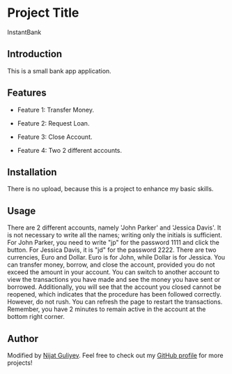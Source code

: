 # Project Title

InstantBank

## Introduction

This is a small bank app application.

## Features

- Feature 1: Transfer Money.

- Feature 2: Request Loan.

- Feature 3: Close Account.

- Feature 4: Two 2 different accounts.

## Installation

There is no upload, because this is a project to enhance my basic skills.

## Usage

There are 2 different accounts, namely 'John Parker' and 'Jessica Davis'. It is not necessary to write all the names; writing only the initials is sufficient. For John Parker, you need to write "jp" for the password 1111 and click the button. For Jessica Davis, it is "jd" for the password 2222.
There are two currencies, Euro and Dollar. Euro is for John, while Dollar is for Jessica. You can transfer money, borrow, and close the account, provided you do not exceed the amount in your account. You can switch to another account to view the transactions you have made and see the money you have sent or borrowed. Additionally, you will see that the account you closed cannot be reopened, which indicates that the procedure has been followed correctly. However, do not rush. You can refresh the page to restart the transactions. Remember, you have 2 minutes to remain active in the account at the bottom right corner.

## Author

Modified by [Nijat Guliyev](https://www.linkedin.com/in/nijat-guliyev-1949a4294/). Feel free to check out my [GitHub profile](https://github.com/Nijat-Guliyev) for more projects!
